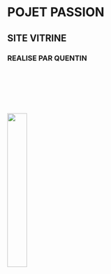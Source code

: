 # POJET PASSION
## SITE VITRINE
### REALISE PAR QUENTIN

<style>
  p {
	padding-top: 100px;}
</style>
<p align="left" style="padding-top: 100px">
  <img align="center" width="30%" src="https://github.com/user-attachments/assets/9a302e89-334f-423b-8f34-25a2f2ea0b64" />
</p>
